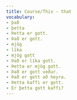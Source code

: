 ```yaml
---
title: Course/This - that
vocabulary:
- það
- þetta
- Þetta er gott.
- Það er gott.
- mjög
- líka
- mjög gott
- Það er líka gott.
- Þetta er mjög gott.
- Það er gott veður.
- Það er gott að heyra.
- Þetta kaffi er gott.
- Er þetta gott kaffi?
---
```

